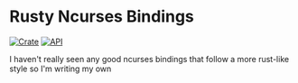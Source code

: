 # Rusty Ncurses Bindings
[![Crate](https://img.shields.io/crates/v/oxidized-curses.svg)](https://crates.io/crates/oxidized-curses)
[![API](https://docs.rs/oxidized-curses/badge.svg)](https://docs.rs/oxidized-curses)

I haven't really seen any good ncurses bindings that follow a more rust-like style so I'm writing my own


